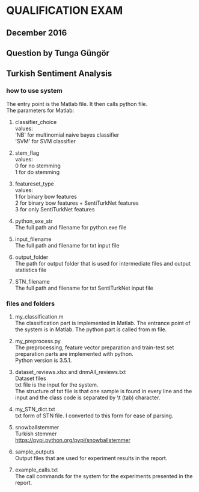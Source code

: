 # QUALIFICATION EXAM
## December 2016
## Question by Tunga Güngör
## Turkish Sentiment Analysis

### how to use system

The entry point is the Matlab file. It then calls python file.<br />
The parameters for Matlab:<br />

1. classifier_choice<br />
   values: <br />
           'NB' for multinomial naive bayes classifier<br />
           'SVM' for SVM classifier<br />

2. stem_flag<br />
   values: <br />
           0 for no stemming<br />
           1 for do stemming<br />

3. featureset_type<br />
   values: <br />
           1 for binary bow features<br />
           2 for binary bow features + SentiTurkNet features<br />
           3 for only SentiTurkNet features<br />

4. python_exe_str<br />
   The full path and filename for python.exe file<br />
   
5. input_filename<br />
   The full path and filename for txt input file<br />
   
6. output_folder<br />
   The path for output folder that is used for intermediate files and output statistics file<br />

7. STN_filename<br />
   The full path and filename for txt SentiTurkNet input file<br />


### files and folders

1. my_classification.m<br />
   The classification part is implemented in Matlab. The entrance point of the system is in Matlab. The python part is called from m file. <br />

2. my_preprocess.py<br />
   The preprocessing, feature vector preparation and train-test set preparation parts are implemented with python.<br />
   Python version is 3.5.1.<br />

3. dataset_reviews.xlsx and dnmAll_reviews.txt<br />
   Dataset files<br />
   txt file is the input for the system.<br />
   The structure of txt file is that one sample is found in every line and the input and the class code is separated by \t (tab) character.<br />
   
4. my_STN_dict.txt<br />
   txt form of STN file. I converted to this form for ease of parsing.<br />
   
5. snowballstemmer<br />
   Turkish stemmer <br />
   https://pypi.python.org/pypi/snowballstemmer<br />

6. sample_outputs<br />
   Output files that are used for experiment results in the report.<br />
   
7. example_calls.txt<br />
   The call commands for the system for the experiments presented in the report.<br />
